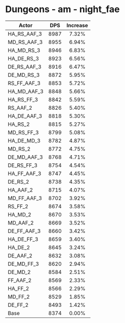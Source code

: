 # Dungeons - am - night_fae
| Actor | DPS | Increase |
|---|:---:|:---:|
|HA_RS_AAF_3|8987|7.32%|
|MD_RS_AAF_3|8955|6.94%|
|HA_MD_RS_3|8946|6.83%|
|HA_DE_RS_3|8923|6.56%|
|DE_RS_AAF_3|8916|6.47%|
|DE_MD_RS_3|8872|5.95%|
|RS_FF_AAF_3|8853|5.72%|
|HA_MD_AAF_3|8848|5.66%|
|HA_RS_FF_3|8842|5.59%|
|RS_AAF_2|8826|5.40%|
|HA_DE_AAF_3|8818|5.30%|
|HA_RS_2|8815|5.27%|
|MD_RS_FF_3|8799|5.08%|
|HA_DE_MD_3|8782|4.87%|
|MD_RS_2|8772|4.75%|
|DE_MD_AAF_3|8768|4.71%|
|DE_RS_FF_3|8754|4.54%|
|HA_FF_AAF_3|8747|4.45%|
|DE_RS_2|8738|4.35%|
|HA_AAF_2|8715|4.07%|
|MD_FF_AAF_3|8702|3.92%|
|RS_FF_2|8674|3.58%|
|HA_MD_2|8670|3.53%|
|MD_AAF_2|8669|3.52%|
|DE_FF_AAF_3|8660|3.42%|
|HA_DE_FF_3|8659|3.40%|
|HA_DE_2|8645|3.24%|
|DE_AAF_2|8632|3.08%|
|DE_MD_FF_3|8620|2.94%|
|DE_MD_2|8584|2.51%|
|FF_AAF_2|8569|2.33%|
|HA_FF_2|8566|2.29%|
|MD_FF_2|8529|1.85%|
|DE_FF_2|8493|1.42%|
|Base|8374|0.00%|
